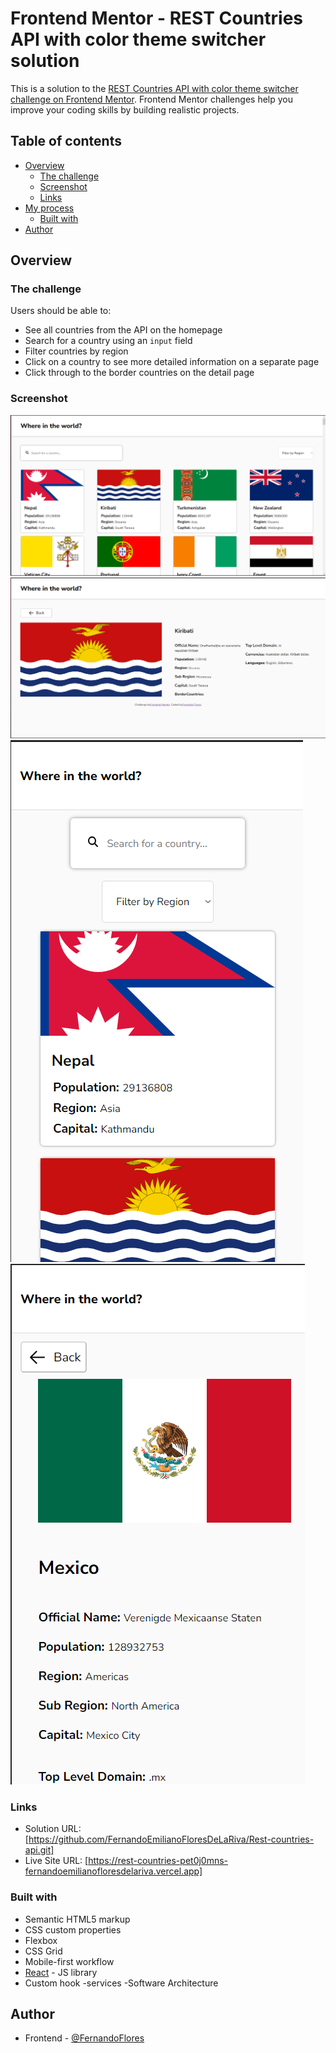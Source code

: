 # Frontend Mentor - REST Countries API with color theme switcher solution

This is a solution to the [REST Countries API with color theme switcher challenge on Frontend Mentor](https://www.frontendmentor.io/challenges/rest-countries-api-with-color-theme-switcher-5cacc469fec04111f7b848ca). Frontend Mentor challenges help you improve your coding skills by building realistic projects.

## Table of contents

- [Overview](#overview)
  - [The challenge](#the-challenge)
  - [Screenshot](#screenshot)
  - [Links](#links)
- [My process](#my-process)
  - [Built with](#built-with)
- [Author](#author)

## Overview

### The challenge

Users should be able to:

- See all countries from the API on the homepage
- Search for a country using an `input` field
- Filter countries by region
- Click on a country to see more detailed information on a separate page
- Click through to the border countries on the detail page

### Screenshot

![menu-desktop](./screenshots/menuPc.png)
![details-desktop](./screenshots/detailsPc.png)
![menu-mobile](./screenshots/menuMobile.png)
![details-mobile](./screenshots/detailsMobile.png)

### Links

- Solution URL: [https://github.com/FernandoEmilianoFloresDeLaRiva/Rest-countries-api.git]
- Live Site URL: [https://rest-countries-pet0j0mns-fernandoemilianofloresdelariva.vercel.app]


### Built with

- Semantic HTML5 markup
- CSS custom properties
- Flexbox
- CSS Grid
- Mobile-first workflow
- [React](https://reactjs.org/) - JS library
- Custom hook
-services
-Software Architecture


## Author
- Frontend  - [@FernandoFlores](https://www.linkedin.com/in/fernando-flores-b6ba18288/)

